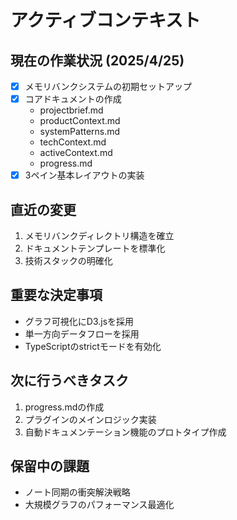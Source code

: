 # アクティブコンテキスト

## 現在の作業状況 (2025/4/25)
- [x] メモリバンクシステムの初期セットアップ
- [x] コアドキュメントの作成
  - projectbrief.md
  - productContext.md  
  - systemPatterns.md
  - techContext.md
  - activeContext.md
  - progress.md
- [x] 3ペイン基本レイアウトの実装

## 直近の変更
1. メモリバンクディレクトリ構造を確立
2. ドキュメントテンプレートを標準化
3. 技術スタックの明確化

## 重要な決定事項
- グラフ可視化にD3.jsを採用
- 単一方向データフローを採用
- TypeScriptのstrictモードを有効化

## 次に行うべきタスク
1. progress.mdの作成
2. プラグインのメインロジック実装
3. 自動ドキュメンテーション機能のプロトタイプ作成

## 保留中の課題
- ノート同期の衝突解決戦略
- 大規模グラフのパフォーマンス最適化
